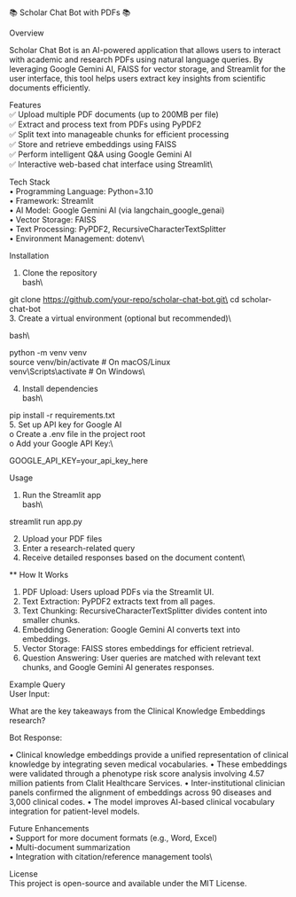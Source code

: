 📚 Scholar Chat Bot with PDFs 📚

Overview

Scholar Chat Bot is an AI-powered application that allows users to interact with academic and research PDFs using natural language queries. By leveraging Google Gemini AI, FAISS for vector storage, and Streamlit for the user interface, this tool helps users extract key insights from scientific documents efficiently.

Features\
✅ Upload multiple PDF documents (up to 200MB per file)\
✅ Extract and process text from PDFs using PyPDF2\
✅ Split text into manageable chunks for efficient processing\
✅ Store and retrieve embeddings using FAISS\
✅ Perform intelligent Q&A using Google Gemini AI\
✅ Interactive web-based chat interface using Streamlit\

Tech Stack\
•	Programming Language: Python=3.10 \
•	Framework: Streamlit\
•	AI Model: Google Gemini AI (via langchain_google_genai)\
•	Vector Storage: FAISS\
•	Text Processing: PyPDF2, RecursiveCharacterTextSplitter\
•	Environment Management: dotenv\


Installation
1.	Clone the repository\
bash\

git clone https://github.com/your-repo/scholar-chat-bot.git\
cd scholar-chat-bot\
3.	Create a virtual environment (optional but recommended)\

bash\

python -m venv venv\
source venv/bin/activate   # On macOS/Linux\
venv\Scripts\activate      # On Windows\

4.	Install dependencies\
bash\

pip install -r requirements.txt\
5.	Set up API key for Google AI\
o	Create a .env file in the project root\
o	Add your Google API Key:\

GOOGLE_API_KEY=your_api_key_here

Usage
1.	Run the Streamlit app\
bash\

streamlit run app.py

2.	Upload your PDF files
3.	Enter a research-related query
4.	Receive detailed responses based on the document content\
   
** How It Works
1.	PDF Upload: Users upload PDFs via the Streamlit UI.
2.	Text Extraction: PyPDF2 extracts text from all pages.
3.	Text Chunking: RecursiveCharacterTextSplitter divides content into smaller chunks.
4.	Embedding Generation: Google Gemini AI converts text into embeddings.
5.	Vector Storage: FAISS stores embeddings for efficient retrieval.
6.	Question Answering: User queries are matched with relevant text chunks, and Google Gemini AI generates responses. 
   
Example Query \
User Input:

What are the key takeaways from the Clinical Knowledge Embeddings research?

Bot Response:

•	Clinical knowledge embeddings provide a unified representation of clinical knowledge by integrating seven medical vocabularies.
•	These embeddings were validated through a phenotype risk score analysis involving 4.57 million patients from Clalit Healthcare Services.
•	Inter-institutional clinician panels confirmed the alignment of embeddings across 90 diseases and 3,000 clinical codes.
•	The model improves AI-based clinical vocabulary integration for patient-level models.

Future Enhancements\
•	Support for more document formats (e.g., Word, Excel)\
•	Multi-document summarization\
•	Integration with citation/reference management tools\

License\
This project is open-source and available under the MIT License.

